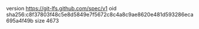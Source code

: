 version https://git-lfs.github.com/spec/v1
oid sha256:c8f37803f48c5e8d5849e7f5672c8c4a8c9ae8620e481d593286eca695a4f49b
size 4673
